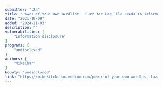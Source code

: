 ```yaml
---
submitter: "c2a"
title: "Power of Your Own Wordlist — Fuzz for Log File Leads to Information Leakage"
date: "2021-10-09"
added: "2024-11-03"
description: ""
vulnerabilities: [
    "Information disclosure"
]
programs: [
    "undisclosed"
]
authors: [
    "MikeChan"
]
bounty: "undisclosed"
link: "https://mikekitckchan.medium.com/power-of-your-own-wordlist-fuzz-for-log-file-leads-to-information-leakage-ad46958b4729"
---
```




